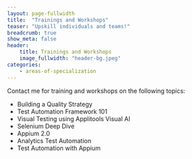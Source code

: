 ```yaml
---
layout: page-fullwidth
title:  "Trainings and Workshops"
teaser: "Upskill individuals and teams!"
breadcrumb: true
show_meta: false
header:
    title: Trainings and Workshops
    image_fullwidth: "header-bg.jpeg"
categories:
    - areas-of-specialization
---
```


Contact me for training and workshops on the following topics:
* Building a Quality Strategy
* Test Automation Framework 101
* Visual Testing using Applitools Visual AI
* Selenium Deep Dive
* Appium 2.0
* Analytics Test Automation
* Test Automation with Appium